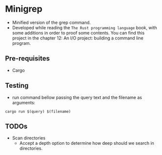 # Minigrep

- Minified version of the grep command.
- Developed while reading the `The Rust programming language` book, with some additions in order to proof some contents. You can find this project in the chapter 12: An I/O project: building a command line program.

## Pre-requisites

- Cargo

## Testing

- run command bellow passing the query text and the filename as arguments:

```ssh
cargo run $(query) $(filename)

```

## TODOs

- Scan directories
    - Accept a depth option to determine how deep should we search in directories.  

